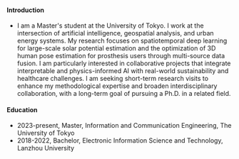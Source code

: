 ####  Introduction

- I am a Master's student at the University of Tokyo. I work at the intersection of artificial intelligence, geospatial analysis, and urban energy systems. My research focuses on spatiotemporal deep learning for large-scale solar potential estimation and the optimization of 3D human pose estimation for prosthesis users through multi-source data fusion. I am particularly interested in collaborative projects that integrate interpretable and physics-informed AI with real-world sustainability and healthcare challenges. I am seeking short-term research visits to enhance my methodological expertise and broaden interdisciplinary collaboration, with a long-term goal of pursuing a Ph.D. in a related field.


####  Education

- 2023-present, Master, Information and Communication Engineering, The University of Tokyo
- 2018-2022, Bachelor, Electronic Information Science and Technology, Lanzhou University
